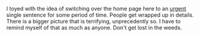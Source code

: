 I toyed with the idea of switching over the home page here to an <a href="http://scripting.com/urgent/">urgent</a> single sentence for some period of time. People get wrapped up in details. There is a bigger picture that is terrifying, unprecedently so. I have to remind myself of that as much as anyone. Don't get lost in the weeds. 
